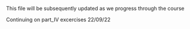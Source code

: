 This file will be subsequently updated as we progress through the course


Continuing on part_IV excercises 22/09/22